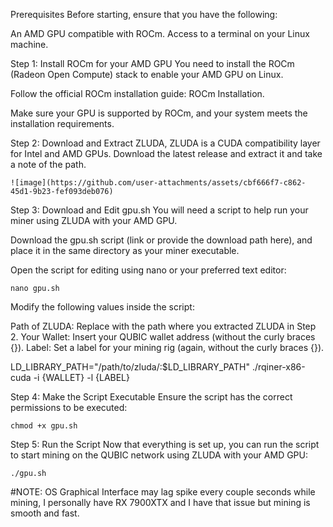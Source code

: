 Prerequisites
  Before starting, ensure that you have the following:

  An AMD GPU compatible with ROCm.
  Access to a terminal on your Linux machine.

Step 1: Install ROCm for your AMD GPU
  You need to install the ROCm (Radeon Open Compute) stack to enable your AMD GPU on Linux.

  Follow the official ROCm installation guide: ROCm Installation.

  Make sure your GPU is supported by ROCm, and your system meets the installation requirements.

Step 2: Download and Extract ZLUDA,
  ZLUDA is a CUDA compatibility layer for Intel and AMD GPUs. Download the latest release and extract it and take a note of the path.

    ![image](https://github.com/user-attachments/assets/cbf666f7-c862-45d1-9b23-fef093deb076)


Step 3: Download and Edit gpu.sh
  You will need a script to help run your miner using ZLUDA with your AMD GPU.

  Download the gpu.sh script (link or provide the download path here), and place it in the same directory as your miner executable.

  Open the script for editing using nano or your preferred text editor:

    nano gpu.sh

  Modify the following values inside the script:

  Path of ZLUDA: Replace with the path where you extracted ZLUDA in Step 2.
  Your Wallet: Insert your QUBIC wallet address (without the curly braces {}).
  Label: Set a label for your mining rig (again, without the curly braces {}).

  LD_LIBRARY_PATH="/path/to/zluda/:$LD_LIBRARY_PATH" ./rqiner-x86-cuda -i {WALLET} -l {LABEL}

Step 4: Make the Script Executable
  Ensure the script has the correct permissions to be executed:

    chmod +x gpu.sh

Step 5: Run the Script
  Now that everything is set up, you can run the script to start mining on the QUBIC network using ZLUDA with your AMD GPU:

    ./gpu.sh


#NOTE: OS Graphical Interface may lag spike every couple seconds while mining, I personally have RX 7900XTX and I have that issue but mining is smooth and fast.










